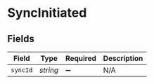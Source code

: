 # SyncInitiated


## Fields

| Field              | Type               | Required           | Description        |
| ------------------ | ------------------ | ------------------ | ------------------ |
| `syncId`           | *string*           | :heavy_minus_sign: | N/A                |